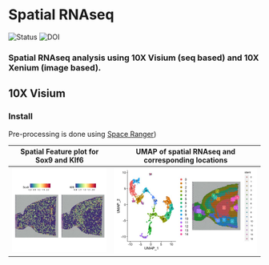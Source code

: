 # Spatial RNAseq

![Status](https://img.shields.io/badge/status-alpha-red)
![DOI](https://img.shields.io/badge/DOI-in__progress-blue)

### Spatial RNAseq analysis using 10X Visium (seq based) and 10X Xenium (image based).

## 10X Visium

### Install

Pre-processing is done using [Space Ranger](https://www.10xgenomics.com/support/software/space-ranger/latest/tutorials/count-ffpe-tutorial))

Spatial Feature plot for Sox9 and Klf6      | UMAP of spatial RNAseq and corresponding locations 
:-------------------------:|:-------------------------:
![](https://github.com/hasanwraeth/Spatial_RNAseq/blob/main/Rplot01.jpeg) | ![](https://github.com/hasanwraeth/Spatial_RNAseq/blob/main/Rplot02.jpeg)
